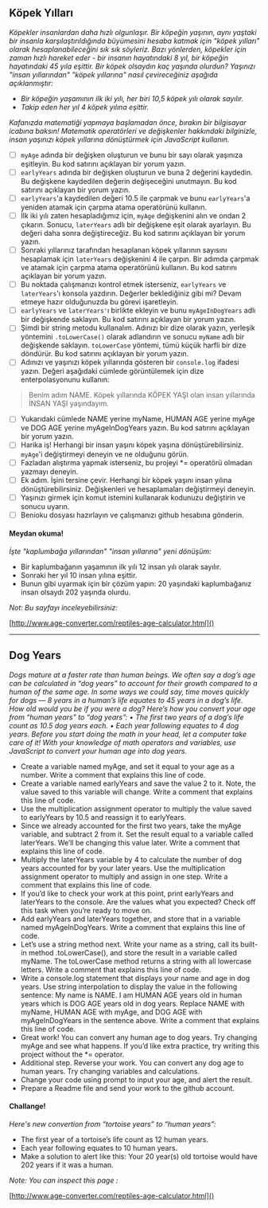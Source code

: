 ## Köpek Yılları

*Köpekler insanlardan daha hızlı olgunlaşır. Bir köpeğin yaşının, aynı yaştaki bir insanla karşılaştırıldığında büyümesini hesaba katmak için "köpek yılları" olarak hesaplanabileceğini sık sık söyleriz. Bazı yönlerden, köpekler için zaman hızlı hareket eder - bir insanın hayatındaki 8 yıl, bir köpeğin hayatındaki 45 yıla eşittir. Bir köpek olsaydın kaç yaşında olurdun?
Yaşınızı "insan yıllarından" "köpek yıllarına" nasıl çevireceğiniz aşağıda açıklanmıştır:*

* *Bir köpeğin yaşamının ilk iki yılı, her biri 10,5 köpek yılı olarak sayılır.*
* *Takip eden her yıl 4 köpek yılına eşittir.*

*Kafanızda matematiği yapmaya başlamadan önce, bırakın bir bilgisayar icabına baksın! Matematik operatörleri ve değişkenler hakkındaki bilginizle, insan yaşınızı köpek yıllarına dönüştürmek için JavaScript kullanın.*

* [ ] `myAge` adında bir değişken oluşturun ve bunu bir sayı olarak yaşınıza eşitleyin.  Bu kod satırını açıklayan bir yorum yazın.
* [ ] `earlyYears` adında bir değişken oluşturun ve buna 2 değerini kaydedin. Bu değişkene kaydedilen değerin değişeceğini unutmayın. Bu kod satırını açıklayan bir yorum yazın.
* [ ] `earlyYears`'a kaydedilen değeri 10.5 ile çarpmak ve bunu `earlyYears`'a yeniden atamak için çarpma atama operatörünü kullanın.
* [ ] İlk iki yılı zaten hesapladığımız için, `myAge` değişkenini alın ve ondan 2 çıkarın. Sonucu, `laterYears` adlı bir değişkene eşit olarak ayarlayın. Bu değeri daha sonra değiştireceğiz.
  Bu kod satırını açıklayan bir yorum yazın.
* [ ] Sonraki yıllarınız tarafından hesaplanan köpek yıllarının sayısını hesaplamak için `laterYears` değişkenini 4 ile çarpın. Bir adımda çarpmak ve atamak için çarpma atama operatörünü kullanın. Bu kod satırını açıklayan bir yorum yazın.
* [ ] Bu noktada çalışmanızı kontrol etmek isterseniz, `earlyYears` ve `laterYears`'ı konsola yazdırın. Değerler beklediğiniz gibi mi? Devam etmeye hazır olduğunuzda bu görevi işaretleyin.
* [ ] `earlyYears` ve `laterYears'`ı birlikte ekleyin ve bunu `myAgeInDogYears` adlı bir değişkende saklayın. Bu kod satırını açıklayan bir yorum yazın.
* [ ] Şimdi bir string metodu kullanalım.  Adınızı bir dize olarak yazın, yerleşik yöntemini `.toLowerCase()` olarak adlandırın ve sonucu `myName` adlı bir değişkende saklayın. `toLowerCase` yöntemi, tümü küçük harfli bir dize döndürür. Bu kod satırını açıklayan bir yorum yazın.
* [ ] Adınızı ve yaşınızı köpek yıllarında gösteren bir `console.log` ifadesi yazın. Değeri aşağıdaki cümlede görüntülemek için dize enterpolasyonunu kullanın:

> Benim adım NAME. Köpek yıllarında KÖPEK YAŞI olan insan yıllarında İNSAN YAŞI yaşındayım.

* [ ] Yukarıdaki cümlede NAME yerine myName, HUMAN AGE yerine myAge ve DOG AGE yerine myAgeInDogYears yazın. Bu kod satırını açıklayan bir yorum yazın.
* [ ] Harika iş! Herhangi bir insan yaşını köpek yaşına dönüştürebilirsiniz. `myAge`'i değiştirmeyi deneyin ve ne olduğunu görün.
* [ ] Fazladan alıştırma yapmak isterseniz, bu projeyi *= operatörü olmadan yazmayı deneyin.
* [ ] Ek adım. İşini tersine çevir. Herhangi bir köpek yaşını insan yılına dönüştürebilirsiniz. Değişkenleri ve hesaplamaları değiştirmeyi deneyin.
* [ ] Yaşınızı girmek için komut istemini kullanarak kodunuzu değiştirin ve sonucu uyarın.
* [ ] Benioku dosyası hazırlayın ve çalışmanızı github hesabına gönderin.

#### Meydan okuma!

*İşte "kaplumbağa yıllarından" "insan yıllarına" yeni dönüşüm:*

- Bir kaplumbağanın yaşamının ilk yılı 12 insan yılı olarak sayılır.
- Sonraki her yıl 10 insan yılına eşittir.
- Bunun gibi uyarmak için bir çözüm yapın: 20 yaşındaki kaplumbağanız insan olsaydı 202 yaşında olurdu.

*Not: Bu sayfayı inceleyebilirsiniz:*

[http://www.age-converter.com/reptiles-age-calculator.html]()

---

## Dog Years

*Dogs mature at a faster rate than human beings. We often say a dog’s age can be calculated in “dog years” to account for their growth compared to a human of the same age. In some ways we could say, time moves quickly for dogs — 8 years in a human’s life equates to 45 years in a dog’s life. How old would you be if you were a dog?
Here’s how you convert your age from “human years” to “dog years”:
•	The first two years of a dog’s life count as 10.5 dog years each.
•	Each year following equates to 4 dog years.
Before you start doing the math in your head, let a computer take care of it! With your knowledge of math operators and variables, use JavaScript to convert your human age into dog years.*

* Create a variable named myAge, and set it equal to your age as a number.
  Write a comment that explains this line of code.
* Create a variable named earlyYears and save the value 2 to it. Note, the value saved to this variable will change.
  Write a comment that explains this line of code.
* Use the multiplication assignment operator to multiply the value saved to earlyYears by 10.5 and reassign it to earlyYears.
* Since we already accounted for the first two years, take the myAge variable, and subtract 2 from it.
  Set the result equal to a variable called laterYears. We’ll be changing this value later.
  Write a comment that explains this line of code.
* Multiply the laterYears variable by 4 to calculate the number of dog years accounted for by your later years. Use the multiplication assignment operator to multiply and assign in one step.
  Write a comment that explains this line of code.
* If you’d like to check your work at this point, print earlyYears and laterYears to the console. Are the values what you expected?
  Check off this task when you’re ready to move on.
* Add earlyYears and laterYears together, and store that in a variable named myAgeInDogYears.
  Write a comment that explains this line of code.
* Let’s use a string method next.
  Write your name as a string, call its built-in method .toLowerCase(), and store the result in a variable called myName.
  The toLowerCase method returns a string with all lowercase letters.
  Write a comment that explains this line of code.
* Write a console.log statement that displays your name and age in dog years. Use string interpolation to display the value in the following sentence:
  My name is NAME. I am HUMAN AGE years old in human years which is DOG AGE years old in dog years.
  Replace NAME with myName, HUMAN AGE with myAge, and DOG AGE with myAgeInDogYears in the sentence above.
  Write a comment that explains this line of code.
* Great work! You can convert any human age to dog years. Try changing myAge and see what happens.
  If you’d like extra practice, try writing this project without the *= operator.
* Additional step. Reverse your work. You can convert any dog age to human years. Try changing variables and calculations.
* Change your code using prompt to input your age, and alert the result.
* Prepare a Readme file and send your work to the github account.

#### Challange!

*Here's new convertion from “tortoise years” to “human years”:*

- The first year of a tortoise’s life count as 12 human years.
- Each year following equates to 10 human years.
- Make a solution to alert like this: Your 20 year(s) old tortoise would have 202 years if it was a human.

*Note: You can inspect this page :*

[http://www.age-converter.com/reptiles-age-calculator.html]()
